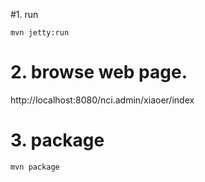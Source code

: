 #1. run
```
mvn jetty:run
```
# 2. browse web page.

http://localhost:8080/nci.admin/xiaoer/index

# 3. package
```
mvn package
```
